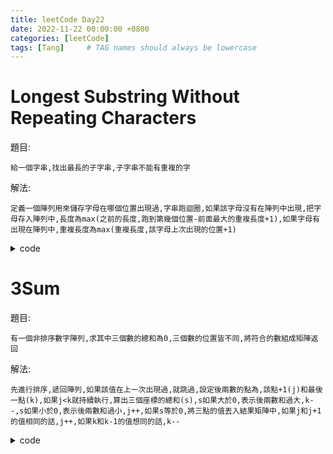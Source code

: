```yaml
---
title: leetCode Day22
date: 2022-11-22 00:00:00 +0800
categories: [leetCode]
tags: [Tang]     # TAG names should always be lowercase
---
```


# Longest Substring Without Repeating Characters

題目:

    給一個字串,找出最長的子字串,子字串不能有重複的字



解法:

    定義一個陣列用來儲存字母在哪個位置出現過,字串跑迴圈,如果該字母沒有在陣列中出現,把字母存入陣列中,長度為max(之前的長度,跑到第幾個位置-前面最大的重複長度+1),如果字母有出現在陣列中,重複長度為max(重複長度,該字母上次出現的位置+1)


<details> <summary>code</summary>
<pre><code>
func lengthOfLongestSubstring(s string) int {
    var res int
    var j int
    arr := make(map[rune]int)
    
    for key, value := range s {
        if _, ok := arr[value]; ok {
            j = max(j, arr[value] + 1)
        }
        arr[value] = key
        res = max(res, key - j + 1)
    }
    
    return res
}

func max(a int, b int) int {
    if a > b {
        return a
    }
    
    return b
}
</code></pre>
</details>


# 3Sum

題目:

    有一個非排序數字陣列,求其中三個數的總和為0,三個數的位置皆不同,將符合的數組成矩陣返回



解法:

    先進行排序,遞回陣列,如果該值在上一次出現過,就跳過,設定後兩數的點為,該點+1(j)和最後一點(k),如果j<k就持續執行,算出三個座標的總和(s),s如果大於0,表示後兩數和過大,k--,s如果小於0,表示後兩數和過小,j++,如果s等於0,將三點的值丟入結果矩陣中,如果j和j+1的值相同的話,j++,如果k和k-1的值想同的話,k--


<details> <summary>code</summary>
<pre><code>
func threeSum(nums []int) [][]int {
    var result [][]int
    var jdx int
    var kdx int
    var s int
    
    sort.Ints(nums)
    
    for idx := 0; idx < len(nums); idx++ {
        if idx > 0 && nums[idx] == nums[idx - 1] {
            continue
        }
        
        jdx = idx + 1
        kdx = len(nums) - 1
        for jdx < kdx {
            s = nums[idx] + nums[jdx] + nums[kdx]
            if s == 0 {
                
                result = append(result, []int{nums[idx], nums[jdx], nums[kdx]})
                
                for jdx < kdx && nums[jdx] == nums[jdx + 1] {
                    jdx++
                }
                for jdx < kdx && nums[kdx] == nums[kdx - 1] {
                    kdx--
                }
                jdx++
                kdx--
            } else if s > 0 {
                kdx--
            } else {
                jdx++
            }
        }
    }
    
    return result
}
</code></pre>
</details>